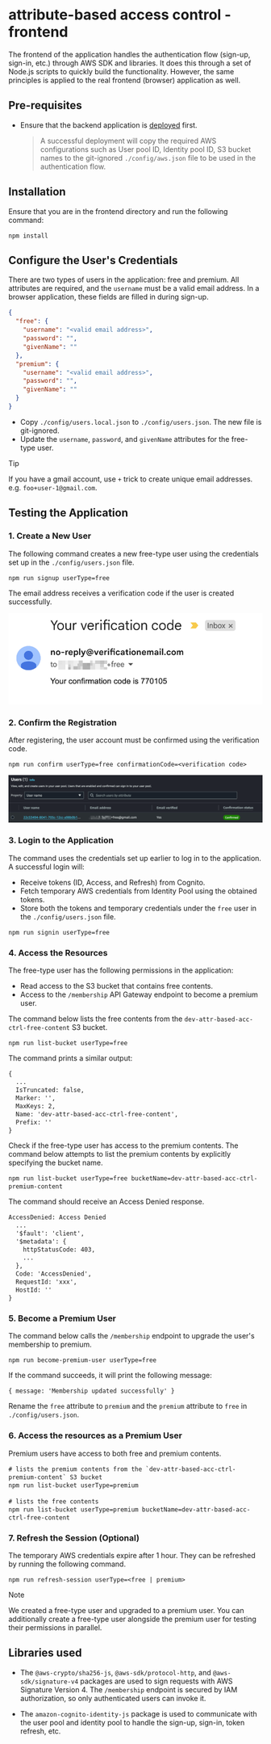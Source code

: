 # attribute-based access control - frontend

The frontend of the application handles the authentication flow (sign-up, sign-in, etc.) through AWS SDK and libraries.
It does this through a set of Node.js scripts to quickly build the functionality. However, the same principles is
applied to the real frontend (browser) application as well.

## Pre-requisites

- Ensure that the backend application is [deployed](../backend/README.md#deployment) first.
  > A successful deployment will copy the required AWS configurations such as User pool ID,
  > Identity pool ID, S3 bucket names to the git-ignored `./config/aws.json` file to be used in the authentication flow.

## Installation

Ensure that you are in the frontend directory and run the following command:

```shell
npm install
```

## Configure the User's Credentials

There are two types of users in the application: free and premium.
All attributes are required, and the `username` must be a valid email address.
In a browser application, these fields are filled in during sign-up.

```json
{
  "free": {
    "username": "<valid email address>",
    "password": "",
    "givenName": ""
  },
  "premium": {
    "username": "<valid email address>",
    "password": "",
    "givenName": ""
  }
}
```

- Copy `./config/users.local.json` to `./config/users.json`. The new file is git-ignored.
- Update the `username`, `password`, and `givenName` attributes for the free-type user.

> [!TIP]  
> If you have a gmail account, use `+` trick to create unique email addresses. e.g. `foo+user-1@gmail.com`.

## Testing the Application

### 1. Create a New User

The following command creates a new free-type user using the credentials set up in the `./config/users.json` file.

```shell
npm run signup userType=free
```

The email address receives a verification code if the user is created successfully.

![verification code](../media/verification-code.png)

### 2. Confirm the Registration

After registering, the user account must be confirmed using the verification code.

```shell
npm run confirm userType=free confirmationCode=<verification code>
```

![confirmed user account](../media/confirmed-user-account.png)

### 3. Login to the Application

The command uses the credentials set up earlier to log in to the application. A successful login will:

- Receive tokens (ID, Access, and Refresh) from Cognito.
- Fetch temporary AWS credentials from Identity Pool using the obtained tokens.
- Store both the tokens and temporary credentials under the `free` user in the `./config/users.json` file.

```shell
npm run signin userType=free
```

### 4. Access the Resources

The free-type user has the following permissions in the application:

- Read access to the S3 bucket that contains free contents.
- Access to the `/membership` API Gateway endpoint to become a premium user.

The command below lists the free contents from the `dev-attr-based-acc-ctrl-free-content` S3 bucket.

```shell
npm run list-bucket userType=free
```

The command prints a similar output:

```
{
  ...
  IsTruncated: false,
  Marker: '',
  MaxKeys: 2,
  Name: 'dev-attr-based-acc-ctrl-free-content',
  Prefix: ''
}
```

Check if the free-type user has access to the premium contents.
The command below attempts to list the premium contents by explicitly specifying the bucket name.

```shell
npm run list-bucket userType=free bucketName=dev-attr-based-acc-ctrl-premium-content
```

The command should receive an Access Denied response.

```
AccessDenied: Access Denied
  ...
  '$fault': 'client',
  '$metadata': {
    httpStatusCode: 403,
    ...
  },
  Code: 'AccessDenied',
  RequestId: 'xxx',
  HostId: ''
}
```

### 5. Become a Premium User

The command below calls the `/membership` endpoint to upgrade the user's membership to premium.

```shell
npm run become-premium-user userType=free
```

If the command succeeds, it will print the following message:

```
{ message: 'Membership updated successfully' }
```

Rename the `free` attribute to `premium` and the `premium` attribute to `free` in `./config/users.json`.

### 6. Access the resources as a Premium User

Premium users have access to both free and premium contents.

```shell
# lists the premium contents from the `dev-attr-based-acc-ctrl-premium-content` S3 bucket
npm run list-bucket userType=premium

# lists the free contents
npm run list-bucket userType=premium bucketName=dev-attr-based-acc-ctrl-free-content
```

### 7. Refresh the Session (Optional)

The temporary AWS credentials expire after 1 hour. They can be refreshed by running the following command.

```shell
npm run refresh-session userType=<free | premium>
```

> [!NOTE]
> We created a free-type user and upgraded to a premium user. You can additionally create a free-type user alongside
> the premium user for testing their permissions in parallel.

## Libraries used

- The `@aws-crypto/sha256-js`, `@aws-sdk/protocol-http`, and `@aws-sdk/signature-v4` packages are used
  to sign requests with AWS Signature Version 4. The `/membership` endpoint is secured by IAM authorization,
  so only authenticated users can invoke it.

- The `amazon-cognito-identity-js` package is used to communicate with the user pool and identity pool to
  handle the sign-up, sign-in, token refresh, etc.
